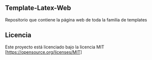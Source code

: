 ## Template-Latex-Web

Repositorio que contiene la página web de toda la familia de templates

## Licencia

Este proyecto está licenciado bajo la licencia MIT [https://opensource.org/licenses/MIT]
